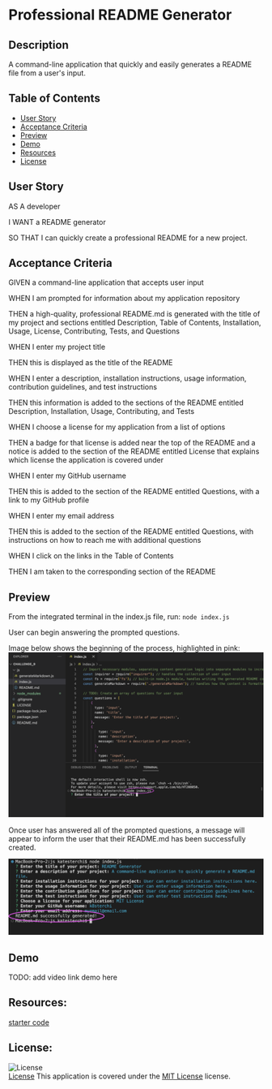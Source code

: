 # Professional README Generator 

## Description
A command-line application that quickly and easily generates a README file from a user's input.

## Table of Contents
- [User Story](#user-story)
- [Acceptance Criteria](#acceptance-criteria)
- [Preview](#preview)
- [Demo](#demo)
- [Resources](#resources)
- [License](#license)

## User Story
AS A developer

I WANT a README generator

SO THAT I can quickly create a professional README for a new project.

## Acceptance Criteria
GIVEN a command-line application that accepts user input

WHEN I am prompted for information about my application repository

THEN a high-quality, professional README.md is generated with the title of my project and sections entitled Description, Table of Contents, Installation, Usage, License, Contributing, Tests, and Questions

WHEN I enter my project title

THEN this is displayed as the title of the README

WHEN I enter a description, installation instructions, usage information, contribution guidelines, and test instructions

THEN this information is added to the sections of the README entitled Description, Installation, Usage, Contributing, and Tests

WHEN I choose a license for my application from a list of options

THEN a badge for that license is added near the top of the README and a notice is added to the section of the README entitled License that explains which license the application is covered under

WHEN I enter my GitHub username

THEN this is added to the section of the README entitled Questions, with a link to my GitHub profile

WHEN I enter my email address

THEN this is added to the section of the README entitled Questions, with instructions on how to reach me with additional questions

WHEN I click on the links in the Table of Contents

THEN I am taken to the corresponding section of the README

## Preview
From the integrated terminal in the index.js file, run: `node index.js`  

User can begin answering the prompted questions.

Image below shows the beginning of the process, highlighted in pink:
![alt text](./images/node_index_js.png)

Once user has answered all of the prompted questions, a message will appear to inform the user that their README.md has been successfully created. 

![alt text](./images/input_success.png)

## Demo
TODO: add video link demo here

## Resources:
[starter code](https://github.com/coding-boot-camp/potential-enigma)

## License:
![License](https://img.shields.io/badge/License-MIT%20License-brightgreen)  
[License](./LICENSE)
This application is covered under the [MIT License](./LICENSE) license.
